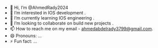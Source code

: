 - 👋 Hi, I’m @AhmedRady2024
- 👀 I’m interested in IOS development .
- 🌱 I’m currently learning IOS engineering .
- 💞️ I’m looking to collaborate on build new projects .
- 📫 How to reach me on my email - ahmedabdelrady3799@gmail.com.
- 😄 Pronouns: ...
- ⚡ Fun fact: ...

<!---
AhmedRady2024/AhmedRady2024 is a ✨ special ✨ repository because its `README.md` (this file) appears on your GitHub profile.
You can click the Preview link to take a look at your changes.
--->

